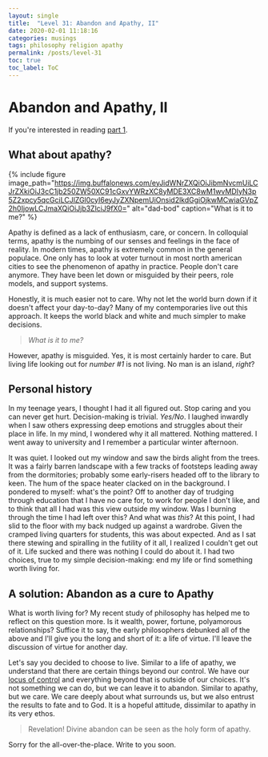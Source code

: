 ```yaml
---
layout: single
title:  "Level 31: Abandon and Apathy, II"
date: 2020-02-01 11:18:16
categories: musings
tags: philosophy religion apathy
permalink: /posts/level-31
toc: true
toc_label: ToC
---
```


# Abandon and Apathy, II

If you're interested in reading [part 1](/posts/level-30).

## What about apathy?

{% include figure image_path="https://img.buffalonews.com/eyJidWNrZXQiOiJibmNvcmUiLCJrZXkiOiJ3cC1jb250ZW50XC91cGxvYWRzXC8yMDE3XC8wM1wvMDIyN3p5Z2xpcy5qcGciLCJlZGl0cyI6eyJyZXNpemUiOnsid2lkdGgiOjkwMCwiaGVpZ2h0IjowLCJmaXQiOiJjb3ZlciJ9fX0=" alt="dad-bod" caption="What is it to me?" %}

Apathy is defined as a lack of enthusiasm, care, or concern. In colloquial terms, apathy is the numbing of our senses and feelings in the face of reality. In modern times, apathy is extremely common in the general populace. One only has to look at voter turnout in most north american cities to see the phenomenon of apathy in practice. People don't care anymore. They have been let down or misguided by their peers, role models, and support systems. 

Honestly, it is much easier not to care. Why not let the world burn down if it doesn't affect your day-to-day? Many of my contemporaries live out this approach. It keeps the world black and white and much simpler to make decisions. 

> *What is it to me?*

However, apathy is misguided. Yes, it is most certainly harder to care. But living life looking out for *number #1* is not living. No man is an island, *right*?

## Personal history

In my teenage years, I thought I had it all figured out. Stop caring and you can never get hurt. Decision-making is trivial. *Yes/No*. I laughed inwardly when I saw others expressing deep emotions and struggles about their place in life. In my mind, I wondered why it all mattered. Nothing mattered. I went away to university and I remember a particular winter afternoon.

It was quiet. I looked out my window and saw the birds alight from the trees. It was a fairly barren landscape with a few tracks of footsteps leading away from the dormitories; probably some early-risers headed off to the library to keen. The hum of the space heater clacked on in the background. I pondered to myself: what's the point? Off to another day of trudging through education that I have no care for, to work for people I don't like, and to think that all I had was this view outside my window. Was I burning through the time I had left over this? And what was *this*? At this point, I had slid to the floor with my back nudged up against a wardrobe. Given the cramped living quarters for students, this was about expected. And as I sat there stewing and spiralling in the futility of it all, I realized I couldn't get out of it. Life sucked and there was nothing I could do about it. I had two choices, true to my simple decision-making: end my life or find something worth living for. 

## A solution: Abandon as a cure to Apathy

What is worth living for? My recent study of philosophy has helped me to reflect on this question more. Is it wealth, power, fortune, polyamorous relationships? Suffice it to say, the early philosophers debunked all of the above and I'll give you the long and short of it: a life of virtue. I'll leave the discussion of virtue for another day. 

Let's say you decided to choose to live. Similar to a life of apathy, we understand that there are certain things beyond our control. We have our [locus of control](https://en.wikipedia.org/wiki/Locus_of_control) and everything beyond that is outside of our choices. It's not something we can do, but we can leave it to abandon. Similar to apathy, but we care. We care deeply about what surrounds us, but we also entrust the results to fate and to God. It is a hopeful attitude, dissimilar to apathy in its very ethos. 

> Revelation! Divine abandon can be seen as the holy form of apathy. 

Sorry for the all-over-the-place. Write to you soon.
